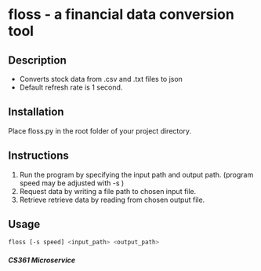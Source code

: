 # floss - a financial data conversion tool

## Description
* Converts stock data from .csv and .txt files to json
* Default refresh rate is 1 second.

## Installation
 Place floss.py in the root folder of your project directory.

## Instructions
1. Run the program by specifying the input path and output path. (program speed may be adjusted with -s <speed>)
2. Request data by writing a file path to chosen input file.
3. Retrieve retrieve data by reading from chosen output file.


## Usage
```bash
floss [-s speed] <input_path> <output_path>
```
##### CS361 Microservice


